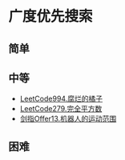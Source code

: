 # 广度优先搜索
## 简单
## 中等
- [LeetCode994.腐烂的橘子](docs/LeetCode994.腐烂的橘子.md)
- [LeetCode279.完全平方数](docs/LeetCode279.完全平方数.md)
- [剑指Offer13.机器人的运动范围](docs/剑指Offer13.机器人的运动范围.md)
## 困难
